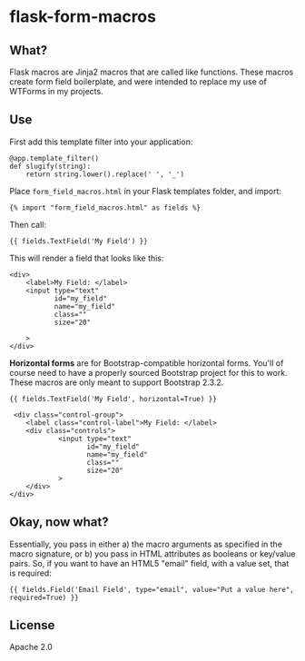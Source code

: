 flask-form-macros
=================

## What?

Flask macros are Jinja2 macros that are called like functions.  These macros create form field boilerplate, and were intended to replace my use of WTForms in my projects.

## Use

First add this template filter into your application:
```
@app.template_filter()
def slugify(string):
    return string.lower().replace(' ', '_')
```

Place `form_field_macros.html` in your Flask templates folder, and import:

```
{% import "form_field_macros.html" as fields %}
``` 

Then call:

```
{{ fields.TextField('My Field') }}
```

This will render a field that looks like this:

```
<div>
    <label>My Field: </label>
    <input type="text"
           id="my_field"
           name="my_field"
           class=""
           size="20"
           
    >
</div>
````

**Horizontal forms** are for Bootstrap-compatible horizontal forms.  You'll of course need to have a properly sourced Bootstrap project for this to work. These macros are only meant to support Bootstrap 2.3.2.

```
{{ fields.TextField('My Field', horizontal=True) }}
```

```
 <div class="control-group">
    <label class="control-label">My Field: </label>
    <div class="controls">
            <input type="text"
                   id="my_field"
                   name="my_field"
                   class=""
                   size="20"
            >
    </div>
</div>
```

## Okay, now what?

Essentially, you pass in either a) the macro arguments as specified in the macro signature, or b) you pass in HTML attributes as booleans or key/value pairs. So, if you want to have an HTML5 "email" field, with a value set, that is required:

```
{{ fields.Field('Email Field', type="email", value="Put a value here", required=True) }}
```

## License

Apache 2.0
